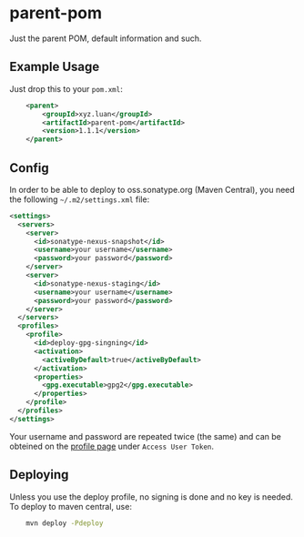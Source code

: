 parent-pom
===

Just the parent POM, default information and such.


## Example Usage

Just drop this to your `pom.xml`:

````xml
    <parent>
        <groupId>xyz.luan</groupId>
        <artifactId>parent-pom</artifactId>
        <version>1.1.1</version>
    </parent>
````

## Config

In order to be able to deploy to oss.sonatype.org (Maven Central), you need the following `~/.m2/settings.xml` file:

```xml
<settings>
  <servers>
    <server>
      <id>sonatype-nexus-snapshot</id>
      <username>your username</username>
      <password>your password</password>
    </server>
    <server>
      <id>sonatype-nexus-staging</id>
      <username>your username</username>
      <password>your password</password>
    </server>
  </servers>
  <profiles>
    <profile>
      <id>deploy-gpg-singning</id>
      <activation>
        <activeByDefault>true</activeByDefault>
      </activation>
      <properties>
        <gpg.executable>gpg2</gpg.executable>
      </properties>
    </profile>
  </profiles>
</settings>
```

Your username and password are repeated twice (the same) and can be obteined on the [profile page](https://oss.sonatype.org/#profile;User%20Token) under `Access User Token`.

## Deploying

Unless you use the deploy profile, no signing is done and no key is needed. To deploy to maven central, use:

```bash
    mvn deploy -Pdeploy
```
